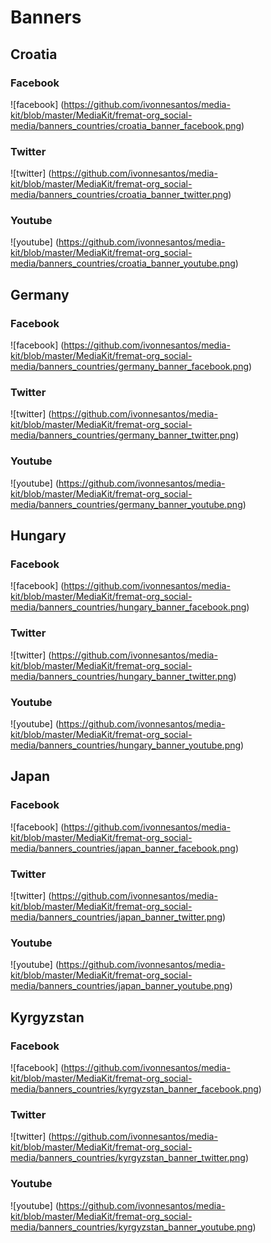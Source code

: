 # Banners

## Croatia

### Facebook
![facebook] (https://github.com/ivonnesantos/media-kit/blob/master/MediaKit/fremat-org_social-media/banners_countries/croatia_banner_facebook.png)
### Twitter
![twitter] (https://github.com/ivonnesantos/media-kit/blob/master/MediaKit/fremat-org_social-media/banners_countries/croatia_banner_twitter.png)
### Youtube
![youtube] (https://github.com/ivonnesantos/media-kit/blob/master/MediaKit/fremat-org_social-media/banners_countries/croatia_banner_youtube.png)

## Germany

### Facebook
![facebook] (https://github.com/ivonnesantos/media-kit/blob/master/MediaKit/fremat-org_social-media/banners_countries/germany_banner_facebook.png)
### Twitter
![twitter] (https://github.com/ivonnesantos/media-kit/blob/master/MediaKit/fremat-org_social-media/banners_countries/germany_banner_twitter.png)
### Youtube
![youtube] (https://github.com/ivonnesantos/media-kit/blob/master/MediaKit/fremat-org_social-media/banners_countries/germany_banner_youtube.png)

## Hungary

### Facebook
![facebook] (https://github.com/ivonnesantos/media-kit/blob/master/MediaKit/fremat-org_social-media/banners_countries/hungary_banner_facebook.png)
### Twitter
![twitter] (https://github.com/ivonnesantos/media-kit/blob/master/MediaKit/fremat-org_social-media/banners_countries/hungary_banner_twitter.png)
### Youtube
![youtube] (https://github.com/ivonnesantos/media-kit/blob/master/MediaKit/fremat-org_social-media/banners_countries/hungary_banner_youtube.png)

## Japan

### Facebook
![facebook] (https://github.com/ivonnesantos/media-kit/blob/master/MediaKit/fremat-org_social-media/banners_countries/japan_banner_facebook.png)
### Twitter
![twitter] (https://github.com/ivonnesantos/media-kit/blob/master/MediaKit/fremat-org_social-media/banners_countries/japan_banner_twitter.png)
### Youtube
![youtube] (https://github.com/ivonnesantos/media-kit/blob/master/MediaKit/fremat-org_social-media/banners_countries/japan_banner_youtube.png)

## Kyrgyzstan

### Facebook
![facebook] (https://github.com/ivonnesantos/media-kit/blob/master/MediaKit/fremat-org_social-media/banners_countries/kyrgyzstan_banner_facebook.png)
### Twitter
![twitter] (https://github.com/ivonnesantos/media-kit/blob/master/MediaKit/fremat-org_social-media/banners_countries/kyrgyzstan_banner_twitter.png)
### Youtube
![youtube] (https://github.com/ivonnesantos/media-kit/blob/master/MediaKit/fremat-org_social-media/banners_countries/kyrgyzstan_banner_youtube.png)
